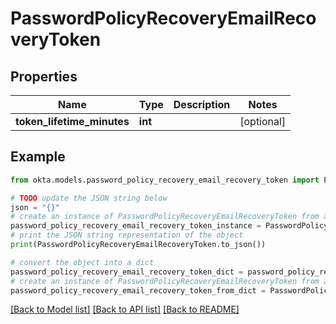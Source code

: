 # PasswordPolicyRecoveryEmailRecoveryToken


## Properties

Name | Type | Description | Notes
------------ | ------------- | ------------- | -------------
**token_lifetime_minutes** | **int** |  | [optional] 

## Example

```python
from okta.models.password_policy_recovery_email_recovery_token import PasswordPolicyRecoveryEmailRecoveryToken

# TODO update the JSON string below
json = "{}"
# create an instance of PasswordPolicyRecoveryEmailRecoveryToken from a JSON string
password_policy_recovery_email_recovery_token_instance = PasswordPolicyRecoveryEmailRecoveryToken.from_json(json)
# print the JSON string representation of the object
print(PasswordPolicyRecoveryEmailRecoveryToken.to_json())

# convert the object into a dict
password_policy_recovery_email_recovery_token_dict = password_policy_recovery_email_recovery_token_instance.to_dict()
# create an instance of PasswordPolicyRecoveryEmailRecoveryToken from a dict
password_policy_recovery_email_recovery_token_from_dict = PasswordPolicyRecoveryEmailRecoveryToken.from_dict(password_policy_recovery_email_recovery_token_dict)
```
[[Back to Model list]](../README.md#documentation-for-models) [[Back to API list]](../README.md#documentation-for-api-endpoints) [[Back to README]](../README.md)


